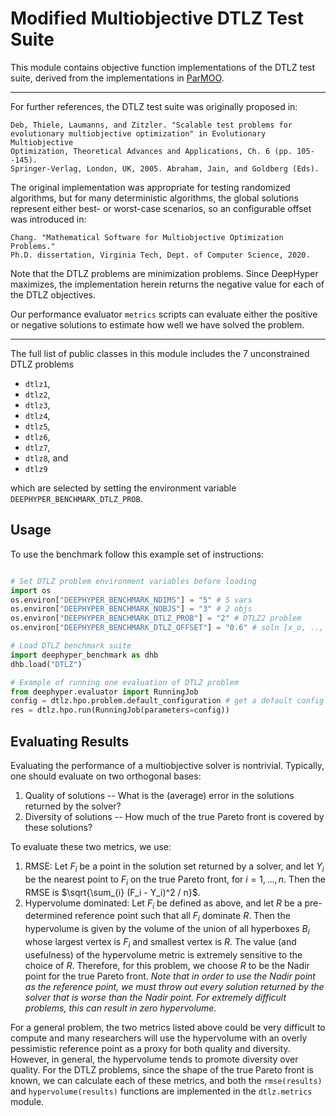 
# Modified Multiobjective DTLZ Test Suite

This module contains objective function implementations of the DTLZ test
suite, derived from the implementations in
[ParMOO](https://github.com/parmoo/parmoo).

------------------------------------------------------------------------------

For further references, the DTLZ test suite was originally proposed in:

    Deb, Thiele, Laumanns, and Zitzler. "Scalable test problems for
    evolutionary multiobjective optimization" in Evolutionary Multiobjective
    Optimization, Theoretical Advances and Applications, Ch. 6 (pp. 105--145).
    Springer-Verlag, London, UK, 2005. Abraham, Jain, and Goldberg (Eds).

The original implementation was appropriate for testing randomized algorithms,
but for many deterministic algorithms, the global solutions represent either
best- or worst-case scenarios, so an configurable offset was introduced in:

    Chang. "Mathematical Software for Multiobjective Optimization Problems."
    Ph.D. dissertation, Virginia Tech, Dept. of Computer Science, 2020.

Note that the DTLZ problems are minimization problems. Since DeepHyper
maximizes, the implementation herein returns the negative value for each of
the DTLZ objectives.

Our performance evaluator ``metrics`` scripts can evaluate either the
positive or negative solutions to estimate how well we have solved the
problem.

------------------------------------------------------------------------------

The full list of public classes in this module includes the 7 unconstrained
DTLZ problems
 * ``dtlz1``,
 * ``dtlz2``,
 * ``dtlz3``,
 * ``dtlz4``,
 * ``dtlz5``,
 * ``dtlz6``,
 * ``dtlz7``,
 * ``dtlz8``, and
 * ``dtlz9``

which are selected by setting the environment variable
``DEEPHYPER_BENCHMARK_DTLZ_PROB``.

## Usage

To use the benchmark follow this example set of instructions:

```python

# Set DTLZ problem environment variables before loading
import os
os.environ["DEEPHYPER_BENCHMARK_NDIMS"] = "5" # 5 vars
os.environ["DEEPHYPER_BENCHMARK_NOBJS"] = "3" # 2 objs
os.environ["DEEPHYPER_BENCHMARK_DTLZ_PROB"] = "2" # DTLZ2 problem
os.environ["DEEPHYPER_BENCHMARK_DTLZ_OFFSET"] = "0.6" # soln [x_o, .., x_n]=0.6

# Load DTLZ benchmark suite
import deephyper_benchmark as dhb
dhb.load("DTLZ")

# Example of running one evaluation of DTLZ problem
from deephyper.evaluator import RunningJob
config = dtlz.hpo.problem.default_configuration # get a default config to test
res = dtlz.hpo.run(RunningJob(parameters=config))

```

## Evaluating Results

Evaluating the performance of a multiobjective solver is nontrivial.
Typically, one should evaluate on two orthogonal bases:
 1. Quality of solutions -- What is the (average) error in the solutions
    returned by the solver?
 2. Diversity of solutions -- How much of the true Pareto front is covered
    by these solutions?

To evaluate these two metrics, we use:
 1. RMSE: Let $F_i$ be a point in the solution set returned by a solver,
    and let $Y_i$ be the nearest point to $F_i$ on the true Pareto front,
    for $i=1,\ldots, n$.
    Then the RMSE is $\sqrt{\sum_{i} (F_i - Y_i)^2 / n}$.
 2. Hypervolume dominated: Let $F_i$ be defined as above, and let $R$ be
    a pre-determined reference point such that all $F_i$ dominate $R$.
    Then the hypervolume is given by the volume of the union of all
    hyperboxes $B_i$ whose largest vertex is $F_i$ and smallest vertex
    is $R$. The value (and usefulness) of the hypervolume metric is extremely
    sensitive to the choice of $R$. Therefore, for this problem, we choose
    $R$ to be the Nadir point for the true Pareto front. *Note that in order
    to use the Nadir point as the reference point, we must throw out every
    solution returned by the solver that is worse than the Nadir point. For
    extremely difficult problems, this can result in zero hypervolume.*

For a general problem, the two metrics listed above could be very difficult
to compute and many researchers will use the hypervolume with an overly
pessimistic reference point as a proxy for both quality and diversity.
However, in general, the hypervolume tends to promote diversity over quality.
For the DTLZ problems, since the shape of the true Pareto front is known,
we can calculate each of these metrics, and both the ``rmse(results)`` and
``hypervolume(results)`` functions are implemented in the ``dtlz.metrics``
module.
